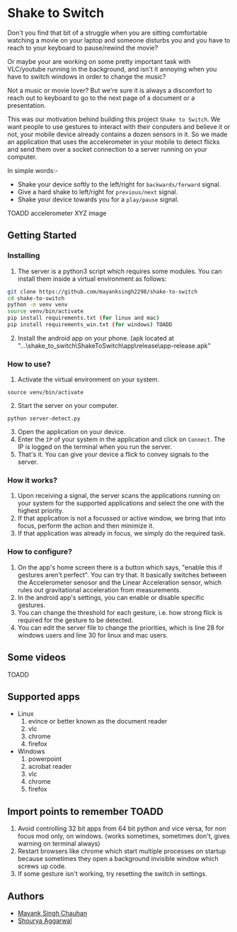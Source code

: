 # Shake to Switch
Don't you find that bit of a struggle when you are sitting comfortable watching a movie on your laptop and someone disturbs you and you have to reach to your keyboard to pause/rewind the movie?

Or maybe your are working on some pretty important task with VLC/youtube running in the background, and isn't it annoying when you have to switch windows in order to change the music?

Not a music or movie lover? But we're sure it is always a discomfort to reach out to keyboard to go to the next page of a document or a presentation.

This was our motivation behind building this project `Shake to Switch`. We want people to use gestures to interact with their conputers and believe it or not, your mobile device already contains a dozen sensors in it. So we made an application that uses the accelerometer in your mobile to detect flicks and send them over a socket connection to a server running on your computer. 

In simple words:-
* Shake your device softly to the left/right for `backwards/forward` signal.
* Give a hard shake to left/right for `previous/next` signal.
* Shake your device towards you for a `play/pause` signal.

TOADD accelerometer XYZ image

## Getting Started
### Installing
1. The server is a python3 script which requires some modules. You can install them inside a virtual environment as follows:
```bash
git clone https://github.com/mayanksingh2298/shake-to-switch
cd shake-to-switch
python -m venv venv
source venv/bin/activate
pip install requirements.txt (for linux and mac)
pip install requirements_win.txt (for windows) TOADD
```
2. Install the android app on your phone. (apk located at "...\shake_to_switch\ShakeToSwitch\app\release\app-release.apk"

### How to use?
1. Activate the virtual environment on your system.
```
source venv/bin/activate
```
2. Start the server on your computer.
```
python server-detect.py

```
3. Open the application on your device.
4. Enter the `IP` of your system in the application and click on `Connect`. The IP is logged on the terminal when you run the server.
5. That's it. You can give your device a flick to convey signals to the server.

### How it works?
1. Upon receiving a signal, the server scans the applications running on your system for the supported applications and select the one with the highest priority.
2. If that application is not a focussed or active window, we bring that into focus, perform the action and then minimize it.
3. If that application was already in focus, we simply do the required task.

### How to configure?
1. On the app's home screen there is a button which says, "enable this if gestures aren't perfect". You can try that. It basically switches between the Accelerometer senosor and the Linear Acceleration sensor, which rules out gravitational acceleration from measurements.
2. In the android app's settings, you can enable or disable specific gestures.
3. You can change the threshold for each gesture, i.e. how strong flick is required for the gesture to be detected.
4. You can edit the server file to change the priorities, which is line 28 for windows users and line 30 for linux and mac users.

## Some videos
TOADD

## Supported apps
* Linux
  1. evince or better known as the document reader
  2. vlc
  3. chrome
  4. firefox
* Windows
  1. powerpoint
  2. acrobat reader
  3. vlc
  4. chrome
  5. firefox
  

## Import points to remember TOADD
1. Avoid controlling 32 bit apps from 64 bit python and vice versa, for non focus mod only, on windows. (works sometimes, sometimes don't, gives warning on terminal always)
2. Restart browsers like chrome which start multiple processes on startup because sometimes they open a background invisible window which screws up code. 
3. If some gesture isn't working, try resetting the switch in settings.

## Authors
* [Mayank Singh Chauhan](https://www.github.com/mayanksingh2298)
* [Shourya Aggarwal](https://github.com/ShouryaAggarwal)
